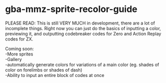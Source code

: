 # gba-mmz-sprite-recolor-guide
PLEASE READ:
This is still VERY MUCH in development, there are a lot of incomplete things. Right now you can just do the basics of inputting a color, previewing it, and outputting codebreaker codes for Zero and Action Replay codes for ZX.

Coming soon:  
-More sprites  
-Gallery  
-automatically generate colors for variations of a main color (eg. shades of color on forelimbs or shades of dash)  
-Ability to input an entire block of codes at once  
